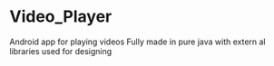 # Video_Player
Android app for playing videos
 Fully made in pure java with extern al libraries used for designing
